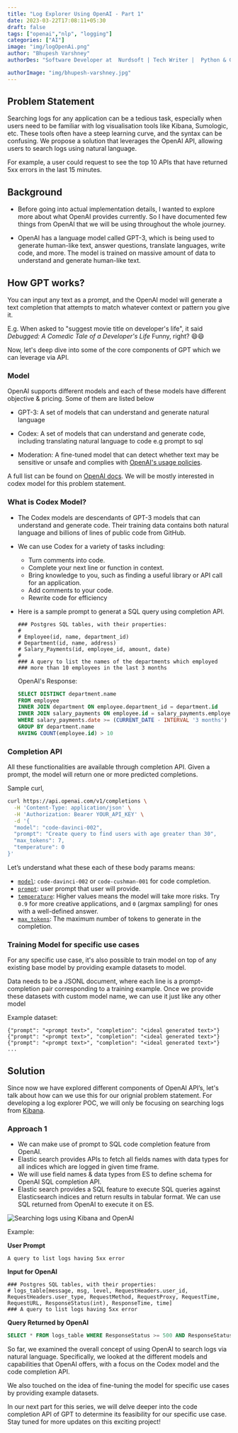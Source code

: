 ```yaml
---
title: "Log Explorer Using OpenAI - Part 1"
date: 2023-03-22T17:08:11+05:30
draft: false
tags: ["openai","nlp", "logging"]
categories: ["AI"]
image: "img/logOpenAi.png"
author: "Bhupesh Varshney"
authorDes: "Software Developer at  Nurdsoft | Tech Writer |  Python & Golang"

authorImage: "img/bhupesh-varshney.jpg"
---
```


## Problem Statement

Searching logs for any application can be a tedious task, especially when users need to be familiar with log visualisation tools like Kibana, Sumologic, etc. These tools often have a steep learning curve, and the syntax can be confusing. We propose a solution that leverages the OpenAI API, allowing users to search logs using natural language.

For example, a user could request to see the top 10 APIs that have returned 5xx errors in the last 15 minutes.

## Background

- Before going into actual implementation details, I wanted to explore more about what OpenAI provides currently. So I have documented few things from OpenAI that we will be using throughout the whole journey.

- OpenAI has a language model called GPT-3, which is being used to generate human-like text, answer questions, translate languages, write code, and more. The model is trained on massive amount of data to understand and generate human-like text.

## How GPT works?

You can input any text as a prompt, and the OpenAI model will generate a text completion that attempts to match whatever context or pattern you give it.

E.g. When asked to "suggest movie title on developer's life", it said _Debugged: A Comedic Tale of a Developer's Life_  Funny, right? 😄😄

Now, let's deep dive into some of the core components of GPT which we can leverage via API.

### Model

OpenAI supports different models and each of these models have different objective & pricing. Some of them are listed below

- GPT-3: A set of models that can understand and generate natural language

- Codex: A set of models that can understand and generate code, including translating natural language to code e.g prompt to sql

- Moderation: A fine-tuned model that can detect whether text may be sensitive or unsafe and complies with [OpenAI's usage policies](https://openai.com/policies/usage-policies).

A full list can be found on [OpenAI docs](https://platform.openai.com/docs/models/overview). We will be mostly interested in codex model for this problem statement.
### What is Codex Model?

- The Codex models are descendants of GPT-3 models that can understand and generate code. Their training data contains both natural language and billions of lines of public code from GitHub.

- We can use Codex for a variety of tasks including:

  - Turn comments into code.
  - Complete your next line or function in context.
  - Bring knowledge to you, such as finding a useful library or API call for an application.
  - Add comments to your code.
  - Rewrite code for efficiency
- Here is a sample prompt to generat a SQL query using completion API.

  ```
  ### Postgres SQL tables, with their properties:
  #
  # Employee(id, name, department_id)
  # Department(id, name, address)
  # Salary_Payments(id, employee_id, amount, date)
  #
  ### A query to list the names of the departments which employed
  ### more than 10 employees in the last 3 months
  ```

  OpenAI's Response:

  ```sql
  SELECT DISTINCT department.name
  FROM employee
  INNER JOIN department ON employee.department_id = department.id
  INNER JOIN salary_payments ON employee.id = salary_payments.employee_id
  WHERE salary_payments.date >= (CURRENT_DATE - INTERVAL '3 months')
  GROUP BY department.name
  HAVING COUNT(employee.id) > 10
  ```

### Completion API

All these functionalities are available through completion API. Given a prompt, the model will return one or more predicted completions.

Sample curl,

```bash
curl https://api.openai.com/v1/completions \
  -H 'Content-Type: application/json' \
  -H 'Authorization: Bearer YOUR_API_KEY' \
  -d '{
  "model": "code-davinci-002",
  "prompt": "Create query to find users with age greater than 30",
  "max_tokens": 7,
  "temperature": 0
}'
```

Let’s understand what these each of these body params means:

- [`model`](https://platform.openai.com/docs/api-reference/completions/create#completions/create-model): `code-davinci-002` or `code-cushman-001` for code completion.
- [`prompt`](https://platform.openai.com/docs/api-reference/completions/create#completions/create-prompt): user prompt that user will provide.
- [`temperature`](https://platform.openai.com/docs/api-reference/completions/create#completions/create-temperature): Higher values means the model will take more risks. Try `0.9` for more creative applications, and `0` (argmax sampling) for ones with a well-defined answer.
- [`max_tokens`](https://platform.openai.com/docs/api-reference/completions/create#completions/create-max_tokens): The maximum number of tokens to generate in the completion.

### Training Model for specific use cases

For any specific use case, it's also possible to train model on top of any existing base model by providing example datasets to model.

Data needs to be a JSONL document, where each line is a prompt-completion pair corresponding to a training example. Once we provide these datasets with custom model name, we can use it just like any other model

Example dataset:

```
{"prompt": "<prompt text>", "completion": "<ideal generated text>"}
{"prompt": "<prompt text>", "completion": "<ideal generated text>"}
{"prompt": "<prompt text>", "completion": "<ideal generated text>"}
...
```

## Solution

Since now we have explored different components of OpenAI API’s, let's talk about how can we use this for our orignial problem statement. For developing a log explorer POC, we will only be focusing on searching logs from [Kibana](https://www.elastic.co/kibana/).

### Approach 1

- We can make use of prompt to SQL code completion feature from OpenAI.
- Elastic search provides APIs to fetch all fields names with data types for all indices which are logged in given time frame.
- We will use field names & data types from ES to define schema for OpenAI SQL completion API.
- Elastic search provides a SQL feature to execute SQL queries against Elasticsearch indices and return results in tabular format. We can use SQL returned from OpenAI to execute it on ES.

![Searching logs using Kibana and OpenAI](img/log-explorer-using-openai.png)

Example:

**User Prompt**

  ```
  A query to list logs having 5xx error
  ```

**Input for OpenAI**

  ```
  ### Postgres SQL tables, with their properties:
  # logs_table[message, msg, level, RequestHeaders.user_id, RequestHeaders.user_type, RequestMethod, RequestProxy, RequestTime, RequestURL, ResponseStatus(int), ResponseTime, time]
  ### A query to list logs having 5xx error
  ```

**Query Returned by OpenAI**

```sql
SELECT * FROM logs_table WHERE ResponseStatus >= 500 AND ResponseStatus < 600
```

So far, we examined the overall concept of using OpenAI to search logs via natural language. Specifically, we looked at the different models and capabilities that OpenAI offers, with a focus on the Codex model and the code completion API.

We also touched on the idea of fine-tuning the model for specific use cases by providing example datasets.

In our next part for this series, we will delve deeper into the code completion API of GPT to determine its feasibility for our specific use case. Stay tuned for more updates on this exciting project!
